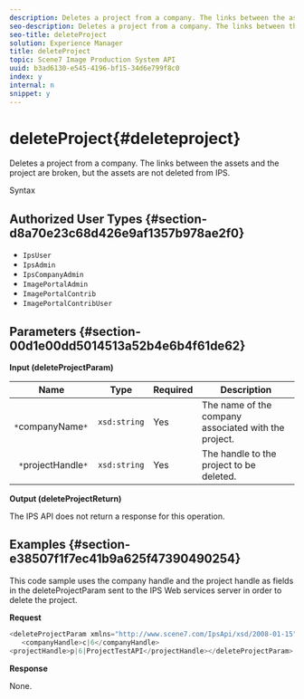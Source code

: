```yaml
---
description: Deletes a project from a company. The links between the assets and the project are broken, but the assets are not deleted from IPS.
seo-description: Deletes a project from a company. The links between the assets and the project are broken, but the assets are not deleted from IPS.
seo-title: deleteProject
solution: Experience Manager
title: deleteProject
topic: Scene7 Image Production System API
uuid: b3ad6130-e545-4196-bf15-34d6e799f8c0
index: y
internal: n
snippet: y
---
```


# deleteProject{#deleteproject}

Deletes a project from a company. The links between the assets and the project are broken, but the assets are not deleted from IPS.

 Syntax 

## Authorized User Types {#section-d8a70e23c68d426e9af1357b978ae2f0}

* `IpsUser` 
* `IpsAdmin` 
* `IpsCompanyAdmin` 
* `ImagePortalAdmin` 
* `ImagePortalContrib` 
* `ImagePortalContribUser`

## Parameters {#section-00d1e00dd5014513a52b4e6b4f61de62}

**Input (deleteProjectParam)** 

|  Name  | Type  | Required  | Description  |
|---|---|---|---|
|  ` *`companyName`*`  | `xsd:string`  | Yes  | The name of the company associated with the project.  |
|  ` *`projectHandle`*`  | `xsd:string`  | Yes  | The handle to the project to be deleted.  |

**Output (deleteProjectReturn)**

The IPS API does not return a response for this operation.

## Examples {#section-e38507f1f7ec41b9a625f47390490254}

This code sample uses the company handle and the project handle as fields in the deleteProjectParam sent to the IPS Web services server in order to delete the project.

**Request** 

```java
<deleteProjectParam xmlns="http://www.scene7.com/IpsApi/xsd/2008-01-15">
   <companyHandle>c|6</companyHandle>
<projectHandle>p|6|ProjectTestAPI</projectHandle></deleteProjectParam>
```

**Response**

None. 
